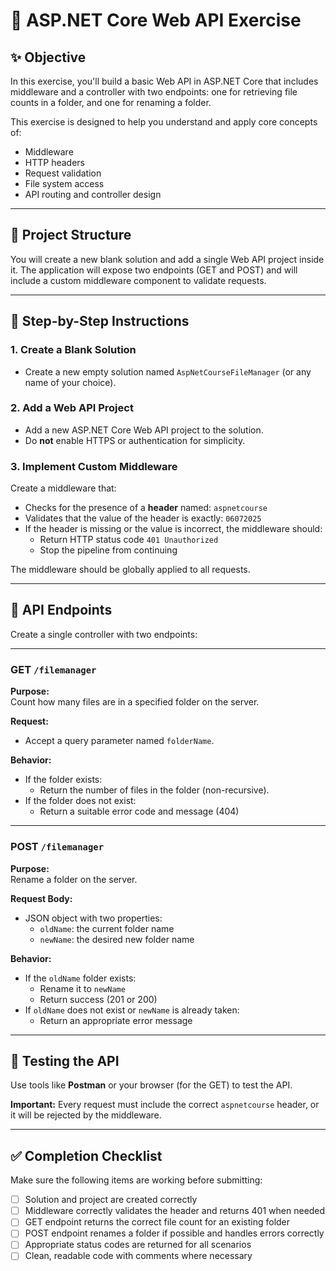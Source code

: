 # 🧪 ASP.NET Core Web API Exercise

## ✨ Objective

In this exercise, you'll build a basic Web API in ASP.NET Core that includes middleware and a controller with two endpoints: one for retrieving file counts in a folder, and one for renaming a folder.

This exercise is designed to help you understand and apply core concepts of:

- Middleware
- HTTP headers
- Request validation
- File system access
- API routing and controller design

---

## 🧱 Project Structure

You will create a new blank solution and add a single Web API project inside it. The application will expose two endpoints (GET and POST) and will include a custom middleware component to validate requests.

---

## 🧩 Step-by-Step Instructions

### 1. Create a Blank Solution

- Create a new empty solution named `AspNetCourseFileManager` (or any name of your choice).

### 2. Add a Web API Project

- Add a new ASP.NET Core Web API project to the solution.
- Do **not** enable HTTPS or authentication for simplicity.

### 3. Implement Custom Middleware

Create a middleware that:

- Checks for the presence of a **header** named: `aspnetcourse`
- Validates that the value of the header is exactly: `06072025`
- If the header is missing or the value is incorrect, the middleware should:
  - Return HTTP status code `401 Unauthorized`
  - Stop the pipeline from continuing

The middleware should be globally applied to all requests.

---

## 🧭 API Endpoints

Create a single controller with two endpoints:

---

### **GET** `/filemanager`

**Purpose:**  
Count how many files are in a specified folder on the server.

**Request:**  
- Accept a query parameter named `folderName`.

**Behavior:**
- If the folder exists:
  - Return the number of files in the folder (non-recursive).
- If the folder does not exist:
  - Return a suitable error code and message (404)

---

### **POST** `/filemanager`

**Purpose:**  
Rename a folder on the server.

**Request Body:**  
- JSON object with two properties:
  - `oldName`: the current folder name
  - `newName`: the desired new folder name

**Behavior:**
- If the `oldName` folder exists:
  - Rename it to `newName`
  - Return success (201 or 200)
- If `oldName` does not exist or `newName` is already taken:
  - Return an appropriate error message

---

## 🧪 Testing the API

Use tools like **Postman**  or your browser (for the GET) to test the API.

**Important:** Every request must include the correct `aspnetcourse` header, or it will be rejected by the middleware.

---

## ✅ Completion Checklist

Make sure the following items are working before submitting:

- [ ] Solution and project are created correctly
- [ ] Middleware correctly validates the header and returns 401 when needed
- [ ] GET endpoint returns the correct file count for an existing folder
- [ ] POST endpoint renames a folder if possible and handles errors correctly
- [ ] Appropriate status codes are returned for all scenarios
- [ ] Clean, readable code with comments where necessary
